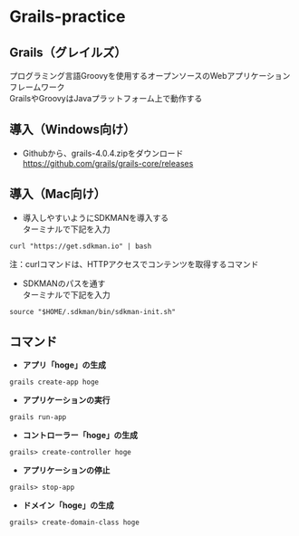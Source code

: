 # Grails-practice

## Grails（グレイルズ）

プログラミング言語Groovyを使用するオープンソースのWebアプリケーションフレームワーク<br>
GrailsやGroovyはJavaプラットフォーム上で動作する

## 導入（Windows向け）

* Githubから、grails-4.0.4.zipをダウンロード<br>
https://github.com/grails/grails-core/releases

## 導入（Mac向け）

* 導入しやすいようにSDKMANを導入する<br>
ターミナルで下記を入力
```
curl "https://get.sdkman.io" | bash
```
注：curlコマンドは、HTTPアクセスでコンテンツを取得するコマンド<br>
* SDKMANのパスを通す<br>
ターミナルで下記を入力
```
source "$HOME/.sdkman/bin/sdkman-init.sh"
```



## コマンド

* **アプリ「hoge」の生成**
```
grails create-app hoge
```

* **アプリケーションの実行**
```
grails run-app
```
* **コントローラー「hoge」の生成**
```
grails> create-controller hoge
```
* **アプリケーションの停止**
```
grails> stop-app
```
* **ドメイン「hoge」の生成**
```
grails> create-domain-class hoge
```

